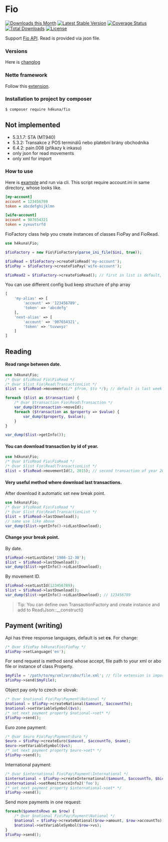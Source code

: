 # Fio

[![Downloads this Month](https://img.shields.io/packagist/dm/h4kuna/fio.svg)](https://packagist.org/packages/h4kuna/fio)
[![Latest Stable Version](https://poser.pugx.org/h4kuna/fio/v/stable?format=flat)](https://packagist.org/packages/h4kuna/fio)
[![Coverage Status](https://coveralls.io/repos/github/h4kuna/fio/badge.svg?branch=master)](https://coveralls.io/github/h4kuna/fio?branch=master)
[![Total Downloads](https://poser.pugx.org/h4kuna/fio/downloads?format=flat)](https://packagist.org/packages/h4kuna/fio)
[![License](https://poser.pugx.org/h4kuna/fio/license?format=flat)](https://packagist.org/packages/h4kuna/fio)

Support [Fio API](http://www.fio.sk/docs/cz/API_Bankovnictvi.pdf). Read is provided via json file.

### Versions

Here is [changlog](changelog.md)

### Nette framework
Follow this [extension](//github.com/h4kuna/fio-nette).


### Installation to project by composer

```sh
$ composer require h4kuna/fio
```

## Not implemented
- 5.3.1.7: STA (MT940)
- 5.3.2: Transakce z POS terminálů nebo platební brány obchodníka
- 6.4.2: pain.008 (příkazy k inkasu)
- only json for read movements
- only xml for import

### How to use
Here is [example](tests/origin/FioTest.php) and run via cli. This script require account.ini in same directory, whose looks like.

```ini
[my-account]
account = 123456789
token = abcdefghijklmn

[wife-account]
account = 987654321
token = zyxuvtsrfd
```

FioFactory class help you create instances of classes FioPay and FioRead.

```php
use h4kuna\Fio;

$fioFactory = new Fio\FioFactory(parse_ini_file($ini, true));

$fioRead = $fioFactory->createFioRead('my-account');
$fioPay = $fioFactory->createFioPay('wife-account');

$fioRead2 = $fioFactory->createFioRead(); // first in list is default, [my-account]
```

You can use different config bud keep structure of php array
```php
[
	'my-alias' => [
		'account' => '123456789',
		'token' => 'abcdefg'
	],
	'next-alias' => [
		'account' => '987654321',
		'token' => 'tuvwxyz'
	]
]
```

## Reading

#### Read range between date.

```php
use h4kuna\Fio;
/* @var $fioRead Fio\FioRead */
/* @var $list Fio\Read\TransactionList */
$list = $fioRead->movements(/* $from, $to */); // default is last week

foreach ($list as $transaction) {
    /* @var $transaction Fio\Read\Transaction */
    var_dump($transaction->moveId);
    foreach ($transaction as $property => $value) {
        var_dump($property, $value);
    }
}

var_dump($list->getInfo());
```

#### You can download transaction by id of year.

```php
use h4kuna\Fio;
/* @var $fioRead Fio\FioRead */
/* @var $list Fio\Read\TransactionList */
$list = $fioRead->movementId(2, 2015); // second transaction of year 2015
```

#### Very useful method where download last transactions.
After download it automatic set new break point.

```php
use h4kuna\Fio;
/* @var $fioRead Fio\FioRead */
/* @var $list Fio\Read\TransactionList */
$list = $fioRead->lastDownload();
// same use like above
var_dump($list->getInfo()->idLastDownload);
```

#### Change your break point.
By date.
```php
$fioRead->setLastDate('1986-12-30');
$list = $fioRead->lastDownload();
var_dump($list->getInfo()->idLastDownload);
```

By movement ID.
```php
$fioRead->setLastId(123456789);
$list = $fioRead->lastDownload();
var_dump($list->getInfo()->idLastDownload); // 123456789
```

> Tip: You can define own TransactionFactory and create instance and add to Read\Json::__construct()

## Payment (writing)

Api has three response languages, default is set **cs**. For change:
```php
/* @var $fioPay h4kuna\Fio\FioPay */
$fioPay->setLanguage('en');
```

For send request is method send whose accept, file path to your xml or abo file or instance of class Property.
```php
$myFile = '/path/to/my/xml/or/abo/file.xml'; // file extension is important
$fioPay->send($myFile);
```

Object pay only to czech or slovak:

```php
/* @var $national Fio\Pay\Payment\National */
$national = $fioPay->createNational($amount, $accountTo);
$national->setVariableSymbol($vs);
/* set next payment property $national->set* */
$fioPay->send();
```

Euro zone payment:

```php
/* @var $euro Fio\Pay\Payment\Euro */
$euro = $fioPay->createEuro($amount, $accountTo, $name);
$euro->setVariableSymbol($vs);
/* set next payment property $euro->set* */
$fioPay->send();
```

International payment:

```php
/* @var $international Fio\Pay\Payment\International */
$international = $fioPay->createInternational($amount, $accountTo, $bic, $name, $street, $city, $country, $info);
$international->setRemittanceInfo2('foo');
/* set next payment property $international->set* */
$fioPay->send();
```

Send more payments in one request:

```php
foreach($pamentsRows as $row) {
	/* @var $national Fio\Pay\Payment\National */
	$national = $fioPay->createNational($row->amount, $row->accountTo);
	$national->setVariableSymbol($row->vs);
}
$fioPay->send();
```
